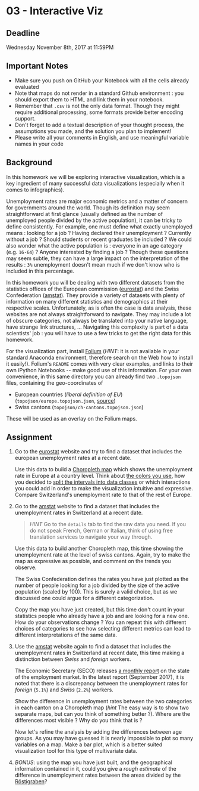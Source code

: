 # 03 - Interactive Viz

## Deadline

Wednesday November 8th, 2017 at 11:59PM

## Important Notes

- Make sure you push on GitHub your Notebook with all the cells already evaluated
- Note that maps do not render in a standard Github environment : you should export them to HTML and link them in your notebook.
- Remember that `.csv` is not the only data format. Though they might require additional processing, some formats provide better encoding support.
- Don't forget to add a textual description of your thought process, the assumptions you made, and the solution you plan to implement!
- Please write all your comments in English, and use meaningful variable names in your code

## Background

In this homework we will be exploring interactive visualization, which is a key ingredient of many successful data visualizations (especially when it comes to infographics).

Unemployment rates are major economic metrics and a matter of concern for governments around the world. Though its definition may seem straightforward at first glance (usually defined as the number of unemployed people divided by the active population), it can be tricky to define consistently. For example, one must define what exactly unemployed means : looking for a job ? Having declared their unemployment ? Currently without a job ? Should students or recent graduates be included ? We could also wonder what the active population is : everyone in an age category (e.g. `16-64`) ? Anyone interested by finding a job ? Though these questions may seem subtle, they can have a large impact on the interpretation of the results : `3%` unemployment doesn't mean much if we don't know who is included in this percentage. 

In this homework you will be dealing with two different datasets from the statistics offices of the European commission ([eurostat](http://ec.europa.eu/eurostat/data/database)) and the Swiss Confederation ([amstat](https://www.amstat.ch)). They provide a variety of datasets with plenty of information on many different statistics and demographics at their respective scales. Unfortunately, as is often the case is data analysis, these websites are not always straightforward to navigate. They may include a lot of obscure categories, not always be translated into your native language, have strange link structures, … Navigating this complexity is part of a data scientists' job : you will have to use a few tricks to get the right data for this homework.

For the visualization part, install [Folium](https://github.com/python-visualization/folium) (*HINT*: it is not available in your standard Anaconda environment, therefore search on the Web how to install it easily!). Folium's `README` comes with very clear examples, and links to their own iPython Notebooks -- make good use of this information. For your own convenience, in this same directory you can already find two `.topojson` files, containing the geo-coordinates of 

- European countries (*liberal definition of EU*) (`topojson/europe.topojson.json`, [source](https://github.com/leakyMirror/map-of-europe))
- Swiss cantons (`topojson/ch-cantons.topojson.json`) 

These will be used as an overlay on the Folium maps.

## Assignment

1. Go to the [eurostat](http://ec.europa.eu/eurostat/data/database) website and try to find a dataset that includes the european unemployment rates at a recent date.

   Use this data to build a [Choropleth map](https://en.wikipedia.org/wiki/Choropleth_map) which shows the unemployment rate in Europe at a country level. Think about [the colors you use](https://carto.com/academy/courses/intermediate-design/choose-colors-1/), how you decided to [split the intervals into data classes](http://gisgeography.com/choropleth-maps-data-classification/) or which interactions you could add in order to make the visualization intuitive and expressive. Compare Switzerland's unemployment rate to that of the rest of Europe.

2. Go to the [amstat](https://www.amstat.ch) website to find a dataset that includes the unemployment rates in Switzerland at a recent date.

   > *HINT* Go to the `details` tab to find the raw data you need. If you do not speak French, German or Italian, think of using free translation services to navigate your way through. 

   Use this data to build another Choropleth map, this time showing the unemployment rate at the level of swiss cantons. Again, try to make the map as expressive as possible, and comment on the trends you observe.

   The Swiss Confederation defines the rates you have just plotted as the number of people looking for a job divided by the size of the active population (scaled by 100). This is surely a valid choice, but as we discussed one could argue for a different categorization.

   Copy the map you have just created, but this time don't count in your statistics people who already have a job and are looking for a new one. How do your observations change ? You can repeat this with different choices of categories to see how selecting different metrics can lead to different interpretations of the same data.

3. Use the [amstat](https://www.amstat.ch) website again to find a dataset that includes the unemployment rates in Switzerland at recent date, this time making a distinction between *Swiss* and *foreign* workers.

   The Economic Secretary (SECO) releases [a monthly report](https://www.seco.admin.ch/seco/fr/home/Arbeit/Arbeitslosenversicherung/arbeitslosenzahlen.html) on the state of the employment market. In the latest report (September 2017), it is noted that there is a discrepancy between the unemployment rates for *foreign* (`5.1%`) and *Swiss* (`2.2%`) workers. 

   Show the difference in unemployment rates between the two categories in each canton on a Choropleth map (*hint* The easy way is to show two separate maps, but can you think of something better ?). Where are the differences most visible ? Why do you think that is ?

   Now let's refine the analysis by adding the differences between age groups. As you may have guessed it is nearly impossible to plot so many variables on a map. Make a bar plot, which is a better suited visualization tool for this type of multivariate data.

4. *BONUS*: using the map you have just built, and the geographical information contained in it, could you give a *rough estimate* of the difference in unemployment rates between the areas divided by the [Röstigraben](https://en.wikipedia.org/wiki/R%C3%B6stigraben)?
